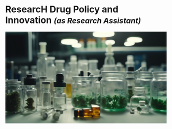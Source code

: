 # ResearcH Drug Policy and Innovation <small><i>(as Research Assistant)</i></small>
<a href="https://njwsn.github.io/pages/drug-policy-innovation"> <img src="images/drugs-procurement-sd.png?raw=true"/> </a>
